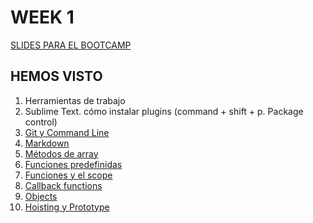 <h1>WEEK 1</h1>

<a href="https://skylabcoders.github.io/bootcamp-julio2017/">SLIDES PARA EL BOOTCAMP</a>





<h2>HEMOS VISTO</h2>

<ol>
<li> Herramientas de trabajo</li>
<li> Sublime Text. cómo instalar plugins (command + shift + p. Package control)</li>
<li><a href="https://github.com/jovihu10/skylab_bootcamp2017/blob/master/COURSE/week1/git_readme.md">Git y Command Line</a></li>
<li><a href="https://github.com/jovihu10/skylab_bootcamp2017/blob/master/COURSE/week1/git_readme.md">Markdown</a></li>
<li><a href="https://github.com/jovihu10/skylab_bootcamp2017/blob/master/COURSE/week1/arrayMethods.md">Métodos de array</a></li>
<li><a href="https://github.com/juanmaguitar/javascript-notes/tree/master/markdown-en/04-functions#pre-defined-functions">Funciones predefinidas</a></li>
<li><a href="https://github.com/juanmaguitar/javascript-notes/tree/master/markdown-en/04-functions#functions-scope">Funciones y el scope</a></li>
<li><a href="https://github.com/juanmaguitar/javascript-notes/tree/master/markdown-en/04-functions#callback-functions">Callback functions</a></li>
<li><a href="https://github.com/jovihu10/skylab_bootcamp2017/blob/master/COURSE/week1/objects.md">Objects</a></li>
<li><a href="https://github.com/jovihu10/skylab_bootcamp2017/blob/master/COURSE/week1/hoisting_and_prototype.md">Hoisting y Prototype</a></li>
</ol>
<br>


